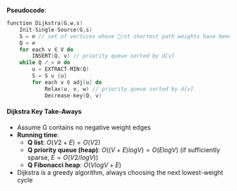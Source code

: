 **Pseudocode**:
```c
function Dijkstra(G,w,s)  
	Init-Single-Source(G,s)  
	S = ∅ // set of vertices whose rst shortest path weights have been determined  
	Q = ∅  
	for each v ∈ V do  
		INSERT(Q, v) // priority queue sorted by d[v]  
	while Q ̸ = ∅ do  
		u = EXTRACT-MIN(Q)  
		S = S ∪ {u}  
		for each v ∈ adj[u] do  
			Relax(u, v, w) // priority queue sorted by d[v]  
			Decrease-key(Q, v)  
```
#### Dijkstra Key Take-Aways
- Assume G contains no negative weight edges  
- **Running time**:  
	- **Q list**: $O(V 2 + E) = O(V 2)$
	- **Q priority queue (heap)**: $O((V + E) log V ) = O(E log V)$ (if sufficiently sparse, $E = O(V 2/ log V ))$
	- **Q Fibonacci heap**: $O(V log V + E)$
- Dijkstra is a greedy algorithm, always choosing the next lowest-weight cycle